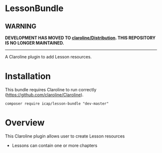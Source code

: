 LessonBundle
==========

WARNING
-------

**DEVELOPMENT HAS MOVED TO [claroline/Distribution](http://github.com/claroline/Distribution). THIS REPOSITORY IS NO LONGER MAINTAINED.**

--------

A Claroline plugin to add Lesson resources.

Installation
============

This bundle requires Claroline to run correctly (https://github.com/claroline/Claroline).

`composer require icap/lesson-bundle "dev-master"`

Overview
========

This Claroline plugin allows user to create Lesson resources
* Lessons can contain one or more chapters
